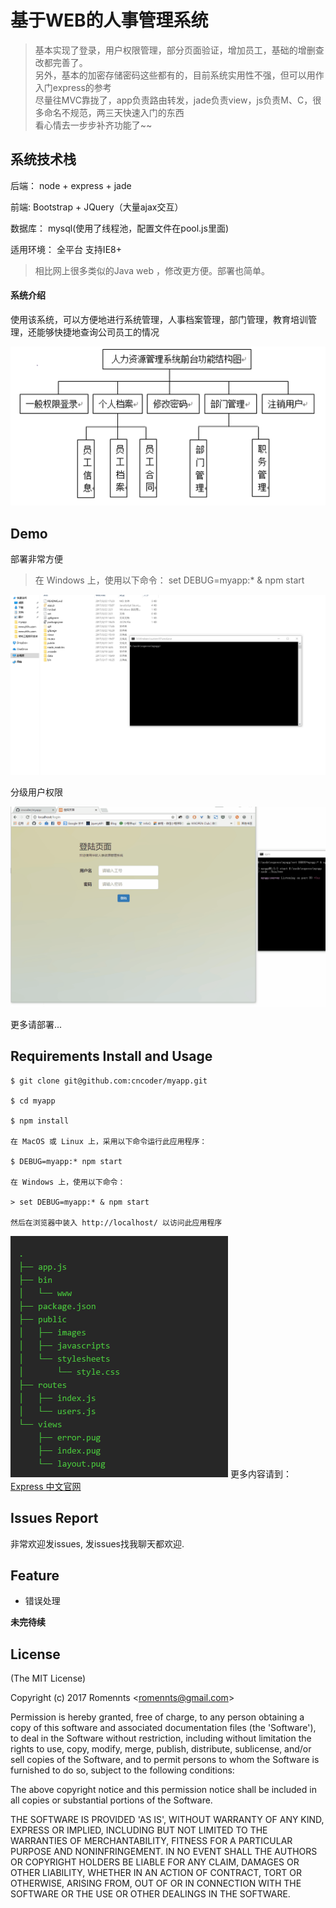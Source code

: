 # 基于WEB的人事管理系统

> 基本实现了登录，用户权限管理，部分页面验证，增加员工，基础的增删查改都完善了。<br>
另外，基本的加密存储密码这些都有的，目前系统实用性不强，但可以用作入门express的参考<br>
尽量往MVC靠拢了，app负责路由转发，jade负责view，js负责M、C，很多命名不规范，两三天快速入门的东西<br>
看心情去一步步补齐功能了~~


## 系统技术栈
后端： node + express + jade

前端: Bootstrap + JQuery（大量ajax交互）

数据库： mysql(使用了线程池，配置文件在pool.js里面)

适用环境： 全平台 支持IE8+

> 相比网上很多类似的Java web ，修改更方便。部署也简单。 

#### 系统介绍
使用该系统，可以方便地进行系统管理，人事档案管理，部门管理，教育培训管理，还能够快捷地查询公司员工的情况

![系统结构](/gitpage/feature1.png "系统结构")

## Demo

部署非常方便

> 在 Windows 上，使用以下命令：
> set DEBUG=myapp:* & npm start

![使用1](/gitpage/demo1.gif "Optional Title")

分级用户权限

![使用2](/gitpage/demo2.gif "Optional Title")

更多请部署...


## Requirements Install and Usage

```
$ git clone git@github.com:cncoder/myapp.git

$ cd myapp

$ npm install 

在 MacOS 或 Linux 上，采用以下命令运行此应用程序：

$ DEBUG=myapp:* npm start

在 Windows 上，使用以下命令：

> set DEBUG=myapp:* & npm start

然后在浏览器中装入 http://localhost/ 以访问此应用程序

```

![文件结构](/gitpage/file1.png "文件结构")
更多内容请到： [Express 中文官网](http://expressjs.com/zh-cn/)


## Issues Report

非常欢迎发issues, 发issues找我聊天都欢迎.

## Feature

* 错误处理

**未完待续**

## License

(The MIT License)

Copyright (c) 2017 Romennts &lt;romennts@gmail.com&gt;

Permission is hereby granted, free of charge, to any person obtaining
a copy of this software and associated documentation files (the
'Software'), to deal in the Software without restriction, including
without limitation the rights to use, copy, modify, merge, publish,
distribute, sublicense, and/or sell copies of the Software, and to
permit persons to whom the Software is furnished to do so, subject to
the following conditions:

The above copyright notice and this permission notice shall be
included in all copies or substantial portions of the Software.

THE SOFTWARE IS PROVIDED 'AS IS', WITHOUT WARRANTY OF ANY KIND,
EXPRESS OR IMPLIED, INCLUDING BUT NOT LIMITED TO THE WARRANTIES OF
MERCHANTABILITY, FITNESS FOR A PARTICULAR PURPOSE AND NONINFRINGEMENT.
IN NO EVENT SHALL THE AUTHORS OR COPYRIGHT HOLDERS BE LIABLE FOR ANY
CLAIM, DAMAGES OR OTHER LIABILITY, WHETHER IN AN ACTION OF CONTRACT,
TORT OR OTHERWISE, ARISING FROM, OUT OF OR IN CONNECTION WITH THE
SOFTWARE OR THE USE OR OTHER DEALINGS IN THE SOFTWARE.
